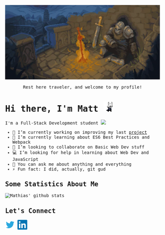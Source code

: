 <div align="center">
<img src="https://github.com/mwismann/mwismann/blob/main/assets/dark-souls-bonfire.gif" width="600">
<samp><p>Rest here traveler, and welcome to my profile!</p></samp>
</div>
<samp>
<h1>  Hi there, I'm Matt <img src="https://github.com/mwismann/mwismann/blob/main/assets/hollor_knight3.gif" width="32px"></h1>

<p> I'm a Full-Stack Development student <img src="https://media.giphy.com/media/WUlplcMpOCEmTGBtBW/giphy.gif" width="28px"> </p>

- 🔭 I’m currently working on improving my last <a href="https://github.com/mwismann/to-do-list" target="_blank">project</a>  
- 🌱 I’m currently learning about ES6 Best Practices and Webpack 
- 🤝 I’m looking to collaborate on Basic Web Dev stuff
- 💻 I’m looking for help in learning about Web Dev and JavaScript 
- 💬 You can ask me about anything and everything
- ⚡ Fun fact: I did, actually, git gud

## Some Statistics About Me
![Mathias' github stats](https://github-readme-stats.vercel.app/api?username=mwismann&&show_icons=true&title_color=ffffff&icon_color=bb2acf&text_color=daf7dc&bg_color=151515)<br>
  
## Let's Connect
  <a href="https://twitter.com/mathias_wismann" target="_blank"><img src="https://github.com/mwismann/mwismann/blob/main/assets/logo-twitter-png-5860.png" width="32px"></a>
  <a href="https://www.linkedin.com/in/mathias-wismann" target="_blank"><img src="https://github.com/mwismann/mwismann/blob/main/assets/LinkedIn_logo_initials.png" width="32px"></a>

</samp>
